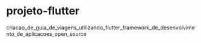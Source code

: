 # projeto-flutter
criacao_de_guia_de_viagens_utilizando_flutter_framework_de_desenvolvimento_de_aplicacoes_open_source
